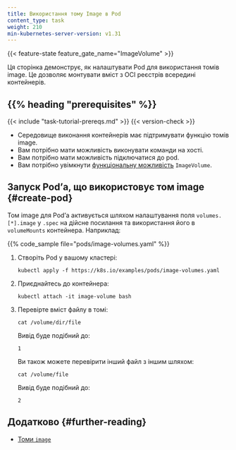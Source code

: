 ```yaml
---
title: Використання тому Image в Pod
content_type: task
weight: 210
min-kubernetes-server-version: v1.31
---
```


<!-- overview -->

{{< feature-state feature_gate_name="ImageVolume" >}}

Ця сторінка демонструє, як налаштувати Pod для використання томів image. Це дозволяє монтувати вміст з OCI реєстрів всередині контейнерів.

## {{% heading "prerequisites" %}}

{{< include "task-tutorial-prereqs.md" >}} {{< version-check >}}

- Середовище виконання контейнерів має підтримувати функцію томів image.
- Вам потрібно мати можливість виконувати команди на хості.
- Вам потрібно мати можливість підключатися до pod.
- Вам потрібно увімкнути [функціональну можливість](/docs/reference/command-line-tools-reference/feature-gates/) `ImageVolume`.

<!-- steps -->

## Запуск Podʼа, що використовує том image {#create-pod}

Том image для Podʼа активується шляхом налаштування поля `volumes.[*].image` у `.spec` на дійсне посилання та використання його в `volumeMounts` контейнера. Наприклад:

{{% code_sample file="pods/image-volumes.yaml" %}}

1. Створіть Pod у вашому кластері:

   ```shell
   kubectl apply -f https://k8s.io/examples/pods/image-volumes.yaml
   ```

1. Приєднайтесь до контейнера:

   ```shell
   kubectl attach -it image-volume bash
   ```

1. Перевірте вміст файлу в томі:

   ```shell
   cat /volume/dir/file
   ```

   Вивід буде подібний до:

   ```shell
   1
   ```

   Ви також можете перевірити інший файл з іншим шляхом:

   ```shell
   cat /volume/file
   ```

   Вивід буде подібний до:

   ```shell
   2
   ```

## Додатково {#further-reading}

- [Томи `image`](/docs/concepts/storage/volumes/#image)
